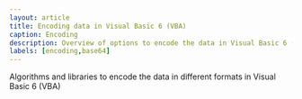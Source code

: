 ```yaml
---
layout: article
title: Encoding data in Visual Basic 6 (VBA)
caption: Encoding
description: Overview of options to encode the data in Visual Basic 6 (VBA)
labels: [encoding,base64]
---
```

Algorithms and libraries to encode the data in different formats in Visual Basic 6 (VBA)